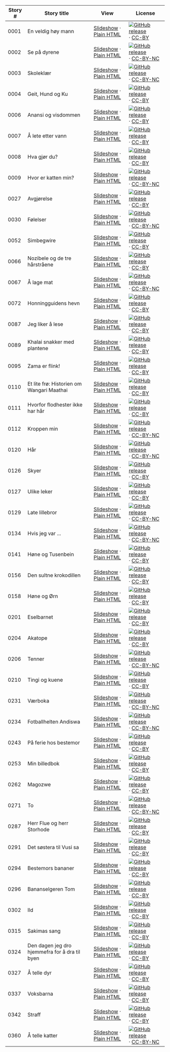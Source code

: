 Story # | Story title | View | License
-------- | -----------  |:-------:| -------
0001 | En veldig høy mann | <a href="https://global-asp.github.io/stories/nb/0001_en-veldig-høy-mann_slides.html" target="_blank">Slideshow</a> · [Plain HTML](https://global-asp.github.io/stories/nb/0001_en-veldig-høy-mann.html) | [![GitHub release](https://cloud.githubusercontent.com/assets/9295750/9483128/0e089e5e-4b51-11e5-98ca-6da5cef156a7.png "GitHub release")]() · [CC-BY](https://creativecommons.org/licenses/by/3.0/)
0002 | Se på dyrene | <a href="https://global-asp.github.io/stories/nb/0002_se-på-dyrene_slides.html" target="_blank">Slideshow</a> · [Plain HTML](https://global-asp.github.io/stories/nb/0002_se-på-dyrene.html) | [![GitHub release](https://cloud.githubusercontent.com/assets/9295750/9483128/0e089e5e-4b51-11e5-98ca-6da5cef156a7.png "GitHub release")]() · [CC-BY-NC](http://creativecommons.org/licenses/by-nc/3.0/)
0003 | Skoleklær | <a href="https://global-asp.github.io/stories/nb/0003_skoleklær_slides.html" target="_blank">Slideshow</a> · [Plain HTML](https://global-asp.github.io/stories/nb/0003_skoleklær.html) | [![GitHub release](https://cloud.githubusercontent.com/assets/9295750/9483128/0e089e5e-4b51-11e5-98ca-6da5cef156a7.png "GitHub release")]() · [CC-BY-NC](http://creativecommons.org/licenses/by-nc/3.0/)
0004 | Geit, Hund og Ku | <a href="https://global-asp.github.io/stories/nb/0004_geit-hund-og-ku_slides.html" target="_blank">Slideshow</a> · [Plain HTML](https://global-asp.github.io/stories/nb/0004_geit-hund-og-ku.html) | [![GitHub release](https://cloud.githubusercontent.com/assets/9295750/9483128/0e089e5e-4b51-11e5-98ca-6da5cef156a7.png "GitHub release")]() · [CC-BY](https://creativecommons.org/licenses/by/3.0/)
0006 | Anansi og visdommen | <a href="https://global-asp.github.io/stories/nb/0006_anansi-og-visdommen_slides.html" target="_blank">Slideshow</a> · [Plain HTML](https://global-asp.github.io/stories/nb/0006_anansi-og-visdommen.html) | [![GitHub release](https://cloud.githubusercontent.com/assets/9295750/9483128/0e089e5e-4b51-11e5-98ca-6da5cef156a7.png "GitHub release")]() · [CC-BY](https://creativecommons.org/licenses/by/3.0/)
0007 | Å lete etter vann | <a href="https://global-asp.github.io/stories/nb/0007_å-lete-etter-vann_slides.html" target="_blank">Slideshow</a> · [Plain HTML](https://global-asp.github.io/stories/nb/0007_å-lete-etter-vann.html) | [![GitHub release](https://cloud.githubusercontent.com/assets/9295750/9483128/0e089e5e-4b51-11e5-98ca-6da5cef156a7.png "GitHub release")]() · [CC-BY](https://creativecommons.org/licenses/by/3.0/)
0008 | Hva gjør du? | <a href="https://global-asp.github.io/stories/nb/0008_hva-gjør-du_slides.html" target="_blank">Slideshow</a> · [Plain HTML](https://global-asp.github.io/stories/nb/0008_hva-gjør-du.html) | [![GitHub release](https://cloud.githubusercontent.com/assets/9295750/9483128/0e089e5e-4b51-11e5-98ca-6da5cef156a7.png "GitHub release")]() · [CC-BY](https://creativecommons.org/licenses/by/3.0/)
0009 | Hvor er katten min? | <a href="https://global-asp.github.io/stories/nb/0009_hvor-er-katten-min_slides.html" target="_blank">Slideshow</a> · [Plain HTML](https://global-asp.github.io/stories/nb/0009_hvor-er-katten-min.html) | [![GitHub release](https://cloud.githubusercontent.com/assets/9295750/9483128/0e089e5e-4b51-11e5-98ca-6da5cef156a7.png "GitHub release")]() · [CC-BY-NC](http://creativecommons.org/licenses/by-nc/3.0/)
0027 | Avgjørelse | <a href="https://global-asp.github.io/stories/nb/0027_avgjørelse_slides.html" target="_blank">Slideshow</a> · [Plain HTML](https://global-asp.github.io/stories/nb/0027_avgjørelse.html) | [![GitHub release](https://cloud.githubusercontent.com/assets/9295750/9483128/0e089e5e-4b51-11e5-98ca-6da5cef156a7.png "GitHub release")]() · [CC-BY](https://creativecommons.org/licenses/by/3.0/)
0030 | Følelser | <a href="https://global-asp.github.io/stories/nb/0030_følelser_slides.html" target="_blank">Slideshow</a> · [Plain HTML](https://global-asp.github.io/stories/nb/0030_følelser.html) | [![GitHub release](https://cloud.githubusercontent.com/assets/9295750/9483128/0e089e5e-4b51-11e5-98ca-6da5cef156a7.png "GitHub release")]() · [CC-BY-NC](http://creativecommons.org/licenses/by-nc/3.0/)
0052 | Simbegwire | <a href="https://global-asp.github.io/stories/nb/0052_simbegwire_slides.html" target="_blank">Slideshow</a> · [Plain HTML](https://global-asp.github.io/stories/nb/0052_simbegwire.html) | [![GitHub release](https://cloud.githubusercontent.com/assets/9295750/9483128/0e089e5e-4b51-11e5-98ca-6da5cef156a7.png "GitHub release")]() · [CC-BY](https://creativecommons.org/licenses/by/3.0/)
0066 | Nozibele og de tre hårstråene | <a href="https://global-asp.github.io/stories/nb/0066_nozibele-og-de-tre-hårstråene_slides.html" target="_blank">Slideshow</a> · [Plain HTML](https://global-asp.github.io/stories/nb/0066_nozibele-og-de-tre-hårstråene.html) | [![GitHub release](https://cloud.githubusercontent.com/assets/9295750/9483128/0e089e5e-4b51-11e5-98ca-6da5cef156a7.png "GitHub release")]() · [CC-BY](https://creativecommons.org/licenses/by/3.0/)
0067 | Å lage mat | <a href="https://global-asp.github.io/stories/nb/0067_å-lage-mat_slides.html" target="_blank">Slideshow</a> · [Plain HTML](https://global-asp.github.io/stories/nb/0067_å-lage-mat.html) | [![GitHub release](https://cloud.githubusercontent.com/assets/9295750/9483128/0e089e5e-4b51-11e5-98ca-6da5cef156a7.png "GitHub release")]() · [CC-BY-NC](http://creativecommons.org/licenses/by-nc/3.0/)
0072 | Honningguidens hevn | <a href="https://global-asp.github.io/stories/nb/0072_honningguidens-hevn_slides.html" target="_blank">Slideshow</a> · [Plain HTML](https://global-asp.github.io/stories/nb/0072_honningguidens-hevn.html) | [![GitHub release](https://cloud.githubusercontent.com/assets/9295750/9483128/0e089e5e-4b51-11e5-98ca-6da5cef156a7.png "GitHub release")]() · [CC-BY](https://creativecommons.org/licenses/by/3.0/)
0087 | Jeg liker å lese | <a href="https://global-asp.github.io/stories/nb/0087_jeg-liker-å-lese_slides.html" target="_blank">Slideshow</a> · [Plain HTML](https://global-asp.github.io/stories/nb/0087_jeg-liker-å-lese.html) | [![GitHub release](https://cloud.githubusercontent.com/assets/9295750/9483128/0e089e5e-4b51-11e5-98ca-6da5cef156a7.png "GitHub release")]() · [CC-BY](https://creativecommons.org/licenses/by/3.0/)
0089 | Khalai snakker med plantene | <a href="https://global-asp.github.io/stories/nb/0089_khalai-snakker-med-plantene_slides.html" target="_blank">Slideshow</a> · [Plain HTML](https://global-asp.github.io/stories/nb/0089_khalai-snakker-med-plantene.html) | [![GitHub release](https://cloud.githubusercontent.com/assets/9295750/9483128/0e089e5e-4b51-11e5-98ca-6da5cef156a7.png "GitHub release")]() · [CC-BY](https://creativecommons.org/licenses/by/3.0/)
0095 | Zama er flink! | <a href="https://global-asp.github.io/stories/nb/0095_zama-er-flink_slides.html" target="_blank">Slideshow</a> · [Plain HTML](https://global-asp.github.io/stories/nb/0095_zama-er-flink.html) | [![GitHub release](https://cloud.githubusercontent.com/assets/9295750/9483128/0e089e5e-4b51-11e5-98ca-6da5cef156a7.png "GitHub release")]() · [CC-BY](https://creativecommons.org/licenses/by/3.0/)
0110 | Et lite frø: Historien om Wangari Maathai | <a href="https://global-asp.github.io/stories/nb/0110_et-lite-frø-historien-om-wangari-maathai_slides.html" target="_blank">Slideshow</a> · [Plain HTML](https://global-asp.github.io/stories/nb/0110_et-lite-frø-historien-om-wangari-maathai.html) | [![GitHub release](https://cloud.githubusercontent.com/assets/9295750/9483128/0e089e5e-4b51-11e5-98ca-6da5cef156a7.png "GitHub release")]() · [CC-BY](https://creativecommons.org/licenses/by/3.0/)
0111 | Hvorfor flodhester ikke har hår | <a href="https://global-asp.github.io/stories/nb/0111_hvorfor-flodhester-ikke-har-hår_slides.html" target="_blank">Slideshow</a> · [Plain HTML](https://global-asp.github.io/stories/nb/0111_hvorfor-flodhester-ikke-har-hår.html) | [![GitHub release](https://cloud.githubusercontent.com/assets/9295750/9483128/0e089e5e-4b51-11e5-98ca-6da5cef156a7.png "GitHub release")]() · [CC-BY](https://creativecommons.org/licenses/by/3.0/)
0112 | Kroppen min | <a href="https://global-asp.github.io/stories/nb/0112_kroppen-min_slides.html" target="_blank">Slideshow</a> · [Plain HTML](https://global-asp.github.io/stories/nb/0112_kroppen-min.html) | [![GitHub release](https://cloud.githubusercontent.com/assets/9295750/9483128/0e089e5e-4b51-11e5-98ca-6da5cef156a7.png "GitHub release")]() · [CC-BY-NC](http://creativecommons.org/licenses/by-nc/3.0/)
0120 | Hår | <a href="https://global-asp.github.io/stories/nb/0120_hår_slides.html" target="_blank">Slideshow</a> · [Plain HTML](https://global-asp.github.io/stories/nb/0120_hår.html) | [![GitHub release](https://cloud.githubusercontent.com/assets/9295750/9483128/0e089e5e-4b51-11e5-98ca-6da5cef156a7.png "GitHub release")]() · [CC-BY-NC](http://creativecommons.org/licenses/by-nc/3.0/)
0126 | Skyer | <a href="https://global-asp.github.io/stories/nb/0126_skyer_slides.html" target="_blank">Slideshow</a> · [Plain HTML](https://global-asp.github.io/stories/nb/0126_skyer.html) | [![GitHub release](https://cloud.githubusercontent.com/assets/9295750/9483128/0e089e5e-4b51-11e5-98ca-6da5cef156a7.png "GitHub release")]() · [CC-BY](https://creativecommons.org/licenses/by/3.0/)
0127 | Ulike leker | <a href="https://global-asp.github.io/stories/nb/0127_ulike-leker_slides.html" target="_blank">Slideshow</a> · [Plain HTML](https://global-asp.github.io/stories/nb/0127_ulike-leker.html) | [![GitHub release](https://cloud.githubusercontent.com/assets/9295750/9483128/0e089e5e-4b51-11e5-98ca-6da5cef156a7.png "GitHub release")]() · [CC-BY](https://creativecommons.org/licenses/by/3.0/)
0129 | Late lillebror | <a href="https://global-asp.github.io/stories/nb/0129_late-lillebror_slides.html" target="_blank">Slideshow</a> · [Plain HTML](https://global-asp.github.io/stories/nb/0129_late-lillebror.html) | [![GitHub release](https://cloud.githubusercontent.com/assets/9295750/9483128/0e089e5e-4b51-11e5-98ca-6da5cef156a7.png "GitHub release")]() · [CC-BY-NC](http://creativecommons.org/licenses/by-nc/3.0/)
0134 | Hvis jeg var ... | <a href="https://global-asp.github.io/stories/nb/0134_hvis-jeg-var_slides.html" target="_blank">Slideshow</a> · [Plain HTML](https://global-asp.github.io/stories/nb/0134_hvis-jeg-var.html) | [![GitHub release](https://cloud.githubusercontent.com/assets/9295750/9483128/0e089e5e-4b51-11e5-98ca-6da5cef156a7.png "GitHub release")]() · [CC-BY-NC](http://creativecommons.org/licenses/by-nc/3.0/)
0141 | Høne og Tusenbein | <a href="https://global-asp.github.io/stories/nb/0141_høne-og-tusenbein_slides.html" target="_blank">Slideshow</a> · [Plain HTML](https://global-asp.github.io/stories/nb/0141_høne-og-tusenbein.html) | [![GitHub release](https://cloud.githubusercontent.com/assets/9295750/9483128/0e089e5e-4b51-11e5-98ca-6da5cef156a7.png "GitHub release")]() · [CC-BY](https://creativecommons.org/licenses/by/3.0/)
0156 | Den sultne krokodillen | <a href="https://global-asp.github.io/stories/nb/0156_den-sultne-krokodillen_slides.html" target="_blank">Slideshow</a> · [Plain HTML](https://global-asp.github.io/stories/nb/0156_den-sultne-krokodillen.html) | [![GitHub release](https://cloud.githubusercontent.com/assets/9295750/9483128/0e089e5e-4b51-11e5-98ca-6da5cef156a7.png "GitHub release")]() · [CC-BY](https://creativecommons.org/licenses/by/3.0/)
0158 | Høne og Ørn | <a href="https://global-asp.github.io/stories/nb/0158_høne-og-ørn_slides.html" target="_blank">Slideshow</a> · [Plain HTML](https://global-asp.github.io/stories/nb/0158_høne-og-ørn.html) | [![GitHub release](https://cloud.githubusercontent.com/assets/9295750/9483128/0e089e5e-4b51-11e5-98ca-6da5cef156a7.png "GitHub release")]() · [CC-BY](https://creativecommons.org/licenses/by/3.0/)
0201 | Eselbarnet | <a href="https://global-asp.github.io/stories/nb/0201_eselbarnet_slides.html" target="_blank">Slideshow</a> · [Plain HTML](https://global-asp.github.io/stories/nb/0201_eselbarnet.html) | [![GitHub release](https://cloud.githubusercontent.com/assets/9295750/9483128/0e089e5e-4b51-11e5-98ca-6da5cef156a7.png "GitHub release")]() · [CC-BY](https://creativecommons.org/licenses/by/3.0/)
0204 | Akatope | <a href="https://global-asp.github.io/stories/nb/0204_akatope_slides.html" target="_blank">Slideshow</a> · [Plain HTML](https://global-asp.github.io/stories/nb/0204_akatope.html) | [![GitHub release](https://cloud.githubusercontent.com/assets/9295750/9483128/0e089e5e-4b51-11e5-98ca-6da5cef156a7.png "GitHub release")]() · [CC-BY](https://creativecommons.org/licenses/by/3.0/)
0206 | Tenner | <a href="https://global-asp.github.io/stories/nb/0206_tenner_slides.html" target="_blank">Slideshow</a> · [Plain HTML](https://global-asp.github.io/stories/nb/0206_tenner.html) | [![GitHub release](https://cloud.githubusercontent.com/assets/9295750/9483128/0e089e5e-4b51-11e5-98ca-6da5cef156a7.png "GitHub release")]() · [CC-BY-NC](http://creativecommons.org/licenses/by-nc/3.0/)
0210 | Tingi og kuene | <a href="https://global-asp.github.io/stories/nb/0210_tingi-og-kuene_slides.html" target="_blank">Slideshow</a> · [Plain HTML](https://global-asp.github.io/stories/nb/0210_tingi-og-kuene.html) | [![GitHub release](https://cloud.githubusercontent.com/assets/9295750/9483128/0e089e5e-4b51-11e5-98ca-6da5cef156a7.png "GitHub release")]() · [CC-BY](https://creativecommons.org/licenses/by/3.0/)
0231 | Værboka | <a href="https://global-asp.github.io/stories/nb/0231_værboka_slides.html" target="_blank">Slideshow</a> · [Plain HTML](https://global-asp.github.io/stories/nb/0231_værboka.html) | [![GitHub release](https://cloud.githubusercontent.com/assets/9295750/9483128/0e089e5e-4b51-11e5-98ca-6da5cef156a7.png "GitHub release")]() · [CC-BY-NC](http://creativecommons.org/licenses/by-nc/3.0/)
0234 | Fotballhelten Andiswa | <a href="https://global-asp.github.io/stories/nb/0234_fotballhelten-andiswa_slides.html" target="_blank">Slideshow</a> · [Plain HTML](https://global-asp.github.io/stories/nb/0234_fotballhelten-andiswa.html) | [![GitHub release](https://cloud.githubusercontent.com/assets/9295750/9483128/0e089e5e-4b51-11e5-98ca-6da5cef156a7.png "GitHub release")]() · [CC-BY-NC](http://creativecommons.org/licenses/by-nc/3.0/)
0243 | På ferie hos bestemor | <a href="https://global-asp.github.io/stories/nb/0243_på-ferie-hos-bestemor_slides.html" target="_blank">Slideshow</a> · [Plain HTML](https://global-asp.github.io/stories/nb/0243_på-ferie-hos-bestemor.html) | [![GitHub release](https://cloud.githubusercontent.com/assets/9295750/9483128/0e089e5e-4b51-11e5-98ca-6da5cef156a7.png "GitHub release")]() · [CC-BY](https://creativecommons.org/licenses/by/3.0/)
0253 | Min billedbok | <a href="https://global-asp.github.io/stories/nb/0253_min-billedbok_slides.html" target="_blank">Slideshow</a> · [Plain HTML](https://global-asp.github.io/stories/nb/0253_min-billedbok.html) | [![GitHub release](https://cloud.githubusercontent.com/assets/9295750/9483128/0e089e5e-4b51-11e5-98ca-6da5cef156a7.png "GitHub release")]() · [CC-BY](https://creativecommons.org/licenses/by/3.0/)
0262 | Magozwe | <a href="https://global-asp.github.io/stories/nb/0262_magozwe_slides.html" target="_blank">Slideshow</a> · [Plain HTML](https://global-asp.github.io/stories/nb/0262_magozwe.html) | [![GitHub release](https://cloud.githubusercontent.com/assets/9295750/9483128/0e089e5e-4b51-11e5-98ca-6da5cef156a7.png "GitHub release")]() · [CC-BY](https://creativecommons.org/licenses/by/3.0/)
0271 | To | <a href="https://global-asp.github.io/stories/nb/0271_to_slides.html" target="_blank">Slideshow</a> · [Plain HTML](https://global-asp.github.io/stories/nb/0271_to.html) | [![GitHub release](https://cloud.githubusercontent.com/assets/9295750/9483128/0e089e5e-4b51-11e5-98ca-6da5cef156a7.png "GitHub release")]() · [CC-BY-NC](http://creativecommons.org/licenses/by-nc/3.0/)
0287 | Herr Flue og herr Storhode | <a href="https://global-asp.github.io/stories/nb/0287_herr-flue-og-herr-storhode_slides.html" target="_blank">Slideshow</a> · [Plain HTML](https://global-asp.github.io/stories/nb/0287_herr-flue-og-herr-storhode.html) | [![GitHub release](https://cloud.githubusercontent.com/assets/9295750/9483128/0e089e5e-4b51-11e5-98ca-6da5cef156a7.png "GitHub release")]() · [CC-BY](https://creativecommons.org/licenses/by/3.0/)
0291 | Det søstera til Vusi sa | <a href="https://global-asp.github.io/stories/nb/0291_det-søstera-til-vusi-sa_slides.html" target="_blank">Slideshow</a> · [Plain HTML](https://global-asp.github.io/stories/nb/0291_det-søstera-til-vusi-sa.html) | [![GitHub release](https://cloud.githubusercontent.com/assets/9295750/9483128/0e089e5e-4b51-11e5-98ca-6da5cef156a7.png "GitHub release")]() · [CC-BY](https://creativecommons.org/licenses/by/3.0/)
0294 | Bestemors bananer | <a href="https://global-asp.github.io/stories/nb/0294_bestemors-bananer_slides.html" target="_blank">Slideshow</a> · [Plain HTML](https://global-asp.github.io/stories/nb/0294_bestemors-bananer.html) | [![GitHub release](https://cloud.githubusercontent.com/assets/9295750/9483128/0e089e5e-4b51-11e5-98ca-6da5cef156a7.png "GitHub release")]() · [CC-BY](https://creativecommons.org/licenses/by/3.0/)
0296 | Bananselgeren Tom | <a href="https://global-asp.github.io/stories/nb/0296_bananselgeren-tom_slides.html" target="_blank">Slideshow</a> · [Plain HTML](https://global-asp.github.io/stories/nb/0296_bananselgeren-tom.html) | [![GitHub release](https://cloud.githubusercontent.com/assets/9295750/9483128/0e089e5e-4b51-11e5-98ca-6da5cef156a7.png "GitHub release")]() · [CC-BY](https://creativecommons.org/licenses/by/3.0/)
0302 | Ild | <a href="https://global-asp.github.io/stories/nb/0302_ild_slides.html" target="_blank">Slideshow</a> · [Plain HTML](https://global-asp.github.io/stories/nb/0302_ild.html) | [![GitHub release](https://cloud.githubusercontent.com/assets/9295750/9483128/0e089e5e-4b51-11e5-98ca-6da5cef156a7.png "GitHub release")]() · [CC-BY](https://creativecommons.org/licenses/by/3.0/)
0315 | Sakimas sang | <a href="https://global-asp.github.io/stories/nb/0315_sakimas-sang_slides.html" target="_blank">Slideshow</a> · [Plain HTML](https://global-asp.github.io/stories/nb/0315_sakimas-sang.html) | [![GitHub release](https://cloud.githubusercontent.com/assets/9295750/9483128/0e089e5e-4b51-11e5-98ca-6da5cef156a7.png "GitHub release")]() · [CC-BY](https://creativecommons.org/licenses/by/3.0/)
0324 | Den dagen jeg dro hjemmefra for å dra til byen | <a href="https://global-asp.github.io/stories/nb/0324_den-dagen-jeg-dro-hjemmefra-for-å-dra-til-byen_slides.html" target="_blank">Slideshow</a> · [Plain HTML](https://global-asp.github.io/stories/nb/0324_den-dagen-jeg-dro-hjemmefra-for-å-dra-til-byen.html) | [![GitHub release](https://cloud.githubusercontent.com/assets/9295750/9483128/0e089e5e-4b51-11e5-98ca-6da5cef156a7.png "GitHub release")]() · [CC-BY](https://creativecommons.org/licenses/by/3.0/)
0327 | Å telle dyr | <a href="https://global-asp.github.io/stories/nb/0327_å-telle-dyr_slides.html" target="_blank">Slideshow</a> · [Plain HTML](https://global-asp.github.io/stories/nb/0327_å-telle-dyr.html) | [![GitHub release](https://cloud.githubusercontent.com/assets/9295750/9483128/0e089e5e-4b51-11e5-98ca-6da5cef156a7.png "GitHub release")]() · [CC-BY](https://creativecommons.org/licenses/by/3.0/)
0337 | Voksbarna | <a href="https://global-asp.github.io/stories/nb/0337_voksbarna_slides.html" target="_blank">Slideshow</a> · [Plain HTML](https://global-asp.github.io/stories/nb/0337_voksbarna.html) | [![GitHub release](https://cloud.githubusercontent.com/assets/9295750/9483128/0e089e5e-4b51-11e5-98ca-6da5cef156a7.png "GitHub release")]() · [CC-BY](https://creativecommons.org/licenses/by/3.0/)
0342 | Straff | <a href="https://global-asp.github.io/stories/nb/0342_straff_slides.html" target="_blank">Slideshow</a> · [Plain HTML](https://global-asp.github.io/stories/nb/0342_straff.html) | [![GitHub release](https://cloud.githubusercontent.com/assets/9295750/9483128/0e089e5e-4b51-11e5-98ca-6da5cef156a7.png "GitHub release")]() · [CC-BY](https://creativecommons.org/licenses/by/3.0/)
0360 | Å telle katter | <a href="https://global-asp.github.io/stories/nb/0360_å-telle-katter_slides.html" target="_blank">Slideshow</a> · [Plain HTML](https://global-asp.github.io/stories/nb/0360_å-telle-katter.html) | [![GitHub release](https://cloud.githubusercontent.com/assets/9295750/9483128/0e089e5e-4b51-11e5-98ca-6da5cef156a7.png "GitHub release")]() · [CC-BY-NC](http://creativecommons.org/licenses/by-nc/3.0/)
